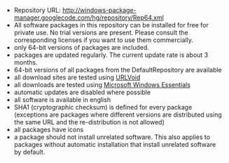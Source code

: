   * Repository URL: http://windows-package-manager.googlecode.com/hg/repository/Rep64.xml
  * All software packages in this repository can be installed for free for private use. No trial versions are present. Please consult the corresponding licenses if you want to use them commercially.
  * only 64-bit versions of packages are included.
  * packages are updated regularly. The current update rate is about 3 months.
  * 64-bit versions of all packages from the DefaultRepository are available
  * all download sites are tested using [URLVoid](http://www.urlvoid.com)
  * all downloads are tested using [Microsoft Windows Essentials](http://www.microsoft.com/security_essentials/)
  * automatic updates are disabled where possible
  * all software is available in english
  * SHA1 (cryptographic checksum) is defined for every package (exceptions are packages where different versions are distributed using the same URL and the re-distribution is not allowed)
  * all packages have icons
  * a package should not install unrelated software. This also applies to packages without automatic installation that install unrelated software by default.